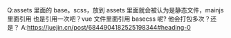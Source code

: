 Q:assets 里面的 base。scss，放到 assets 里面就会被认为是静态文件，mainjs 里面引用 也是引用一次吧？vue 文件里面引用 basecss 呢? 他会打包多次？还是？
A:https://juejin.cn/post/6844904182525198344#heading-0
